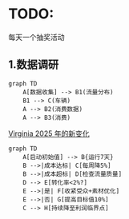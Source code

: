 # TODO:
每天一个抽奖活动
## 1.数据调研

```mermaid
graph TD
    A[数据收集] --> B1(流量分布) 
    B1 --> C(车辆)
    A --> B2(消费数据)
    A --> B3(消费)
```

[Virginia 2025 年的新变化](https://pressroom.virginia.org/whatsnew/)
```mermaid
graph TD
    A[启动初始值] --> B{运行7天}
    B -->|成本达标| C[每周降5%]
    B -->|成本超标| D[检查流量质量]
    D --> E[转化率<2%?]
    E -->|是| F[收紧受众+素材优化]
    E -->|否| G[提高目标值10%]
    C --> H[持续降至利润临界点]
```
